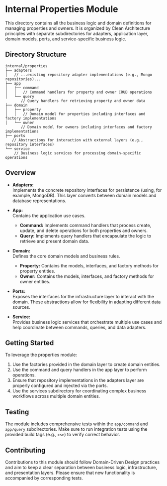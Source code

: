 # Internal Properties Module

This directory contains all the business logic and domain definitions for managing properties and owners. It is organized by Clean Architecture principles with separate subdirectories for adapters, application layer, domain models, ports, and service-specific business logic.

## Directory Structure

```
internal/properties
├── adapters
│   // ...existing repository adapter implementations (e.g., Mongo repositories)...
├── app
│   ├── command
│   │   // Command handlers for property and owner CRUD operations
│   └── query
       // Query handlers for retrieving property and owner data
├── domain
│   ├── property
│   │   // Domain model for properties including interfaces and factory implementations
│   └── owner
       // Domain model for owners including interfaces and factory implementations
├── ports
   // Abstractions for interaction with external layers (e.g., repository interfaces)
└── service
    // Business logic services for processing domain-specific operations
```

## Overview

- **Adapters:**  
  Implements the concrete repository interfaces for persistence (using, for example, MongoDB). This layer converts between domain models and database representations.

- **App:**  
  Contains the application use cases.  
  - **Command:** Implements command handlers that process create, update, and delete operations for both properties and owners.  
  - **Query:** Implements query handlers that encapsulate the logic to retrieve and present domain data.

- **Domain:**  
  Defines the core domain models and business rules.  
  - **Property:** Contains the models, interfaces, and factory methods for property entities.  
  - **Owner:** Contains the models, interfaces, and factory methods for owner entities.

- **Ports:**  
  Exposes the interfaces for the infrastructure layer to interact with the domain. These abstractions allow for flexibility in adapting different data sources.

- **Service:**  
  Provides business logic services that orchestrate multiple use cases and help coordinate between commands, queries, and data adapters.

## Getting Started

To leverage the properties module:
1. Use the factories provided in the domain layer to create domain entities.
2. Use the command and query handlers in the app layer to perform operations.
3. Ensure that repository implementations in the adapters layer are properly configured and injected via the ports.
4. Use the services subdirectory for coordinating complex business workflows across multiple domain entities.

## Testing

The module includes comprehensive tests within the `app/command` and `app/query` subdirectories. Make sure to run integration tests using the provided build tags (e.g., `cse`) to verify correct behavior.

## Contributing

Contributions to this module should follow Domain-Driven Design practices and aim to keep a clear separation between business logic, infrastructure, and presentation layers. Please ensure that new functionality is accompanied by corresponding tests.